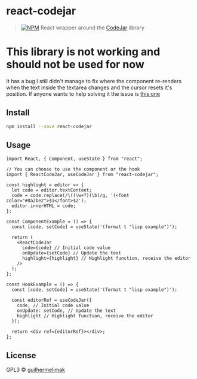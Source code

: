 # react-codejar

> [![NPM](https://img.shields.io/npm/v/react-codejar.svg)](https://www.npmjs.com/package/react-codejar) React wrapper around the [CodeJar](https://medv.io/codejar/) library 

# This library is not working and should not be used for now
It has a bug I still didn't manage to fix where the component re-renders when the text inside the textarea changes and the cursor resets it's position. 
If anyone wants to help solving it the issue is [this one](https://github.com/guilhermelimak/react-codejar/issues/2)

## Install

```bash
npm install --save react-codejar
```

## Usage

```tsx
import React, { Component, useState } from "react";

// You can choose to use the component or the hook
import { ReactCodeJar, useCodeJar } from "react-codejar";

const highlight = editor => {
  let code = editor.textContent;
  code = code.replace(/\((\w+?)(\b)/g, '(<font color="#8a2be2">$1</font>$2');
  editor.innerHTML = code;
};

const ComponentExample = () => {
  const [code, setCode] = useState('(format t "lisp example")');

  return (
    <ReactCodeJar
      code={code} // Initial code value
      onUpdate={setCode} // Update the text
      highlight={highlight} // Highlight function, receive the editor
    />
  );
};

const HookExample = () => {
  const [code, setCode] = useState('(format t "lisp example")');

  const editorRef = useCodeJar({
    code, // Initial code value
    onUpdate: setCode, // Update the text
    highlight // Highlight function, receive the editor
  });

  return <div ref={editorRef}></div>;
};
```

## License

GPL3 © [guilhermelimak](https://github.com/guilhermelimak)
